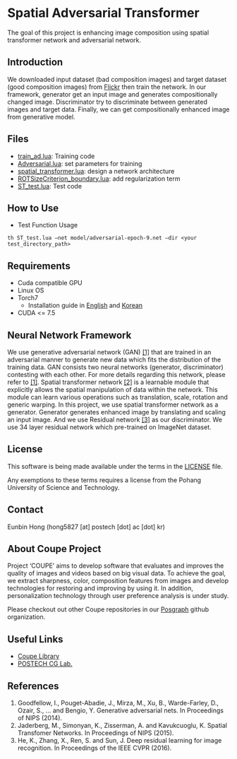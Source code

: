 # Spatial Adversarial Transformer #
The goal of this project is enhancing image composition using spatial transformer network and adversarial network. 

## Introduction ##
We downloaded input dataset (bad composition images) and target dataset (good composition images) from [Flickr](http://www.flickr.com) then train the network. In our framework, generator get an input image and generates compositionally changed image. Discriminator try to discriminate between generated images and target data. Finally, we can get compositionally enhanced image from generative model. 

## Files ##
  * [train_ad.lua](Spatial%20Adversarial%20Transformer/train_ad.lua): Training code
  * [Adversarial.lua](Spatial%20Adversarial%20Transformer/Adversarial.lua): set parameters for training 
  * [spatial_transformer.lua](Spatial%20Adversarial%20Transformer/spatial_transformer.lua): design a network architecture
  * [ROTSizeCriterion_boundary.lua](Spatial%20Adversarial%20Transformer/ROTSizeCriterion_boundary.lua): add regularization term
  * [ST_test.lua](Spatial%20Adversarial%20Transformer/ST_test.lua): Test code
    
## How to Use ##
* Test Function Usage  
```
th ST_test.lua –net model/adversarial-epoch-9.net –dir <your test_directory_path>
```
## Requirements ##
* Cuda compatible GPU
* Linux OS
* Torch7
  * Installation guide in [English](http://www.jetsonhacks.com/2015/05/20/torch-7-scientific-computer-framework-with-cudnn-nvidia-jetson-tk1/) and [Korean](http://www.whydsp.org/279)
* CUDA <= 7.5

## Neural Network Framework ##
We use generative adversarial network (GAN) [\[1\]](#references) that are trained in an adversarial manner to generate new data which fits the distribution of the training data. GAN consists two neural networks (generator, discriminator) contesting with each other. For more details regarding this network, please refer to [\[1\]](#references).
Spatial transformer network [\[2\]](#references) is a learnable module that explicitly allows the spatial manipulation of data within the network. This module can learn various operations such as translation, scale, rotation and generic warping. 
In this project, we use spatial transformer network as a generator. Generator generates enhanced image by translating and scaling an input image. And we use Residual network [\[3\]](#references) as our discriminator. We use 34 layer residual network which pre-trained on ImageNet dataset.

## License ##
This software is being made available under the terms in the [LICENSE](LICENSE) file.

Any exemptions to these terms requires a license from the Pohang University of Science and Technology.

## Contact ##
Eunbin Hong (hong5827 [at] postech [dot] ac [dot] kr)

## About Coupe Project ##
Project ‘COUPE’ aims to develop software that evaluates and improves the quality of images and videos based on big visual data. To achieve the goal, we extract sharpness, color, composition features from images and develop technologies for restoring and improving by using it. In addition, personalization technology through user preference analysis is under study.  
  
Please checkout out other Coupe repositories in our [Posgraph](https://github.com/posgraph) github organization.

## Useful Links ##

  * [Coupe Library](http://coupe.postech.ac.kr/)
  * [POSTECH CG Lab.](http://cg.postech.ac.kr/)
  
## References ##
1. Goodfellow, I., Pouget-Abadie, J., Mirza, M., Xu, B., Warde-Farley, D., Ozair, S., ... and Bengio, Y. Generative adversarial nets. In Proceedings of NIPS (2014).
2. Jaderberg, M., Simonyan, K., Zisserman, A. and Kavukcuoglu, K. Spatial Transfomer Networks. In Proceedings of NIPS (2015).
3. He, K., Zhang, X., Ren, S. and Sun, J. Deep residual learning for image recognition. In Proceedings of the IEEE CVPR (2016). 
